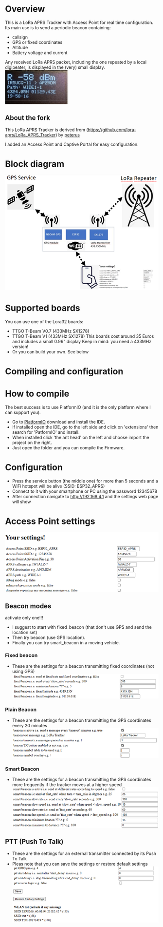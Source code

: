 
# Overview

This is a LoRa APRS Tracker with Access Point for real time configuration.
Its main use is to send a periodic beacon containing:
- callsign
- GPS or fixed coordinates
- Altitude
- Battery voltage and current

Any received LoRa APRS packet, including the one repeated by a local digipeater, is displayed in the (very) small display.
![TTGO T-Beam](images/display.png)

## About the fork 

This LoRa APRS Tracker is derived from (https://github.com/lora-aprs/LoRa_APRS_Tracker) by [peterus](https://github.com/lora-aprs/LoRa_APRS_Tracker/commits?author=peterus)

I added an Access Point and Captive Portal for easy configuration. 

# Block diagram
![TTGO T-Beam](images/block_diagram.png)

# Supported boards

You can use one of the Lora32 boards:

* TTGO T-Beam V0.7 (433MHz SX1278)
* TTGO T-Beam V1 (433MHz SX1278)
This boards cost around 35 Euros and includes a small 0.96" display
Keep in mind: you need a 433MHz version!
* Or you can build your own. See below

# Compiling and configuration


# How to compile

The best success is to use PlatformIO (and it is the only platform where I can support you). 

* Go to [PlatformIO](https://platformio.org/) download and install the IDE. 
* If installed open the IDE, go to the left side and click on 'extensions' then search for 'PatformIO' and install.
* When installed click 'the ant head' on the left and choose import the project on the right.
* Just open the folder and you can compile the Firmware.

# Configuration

* Press the service button (the middle one) for more than 5 seconds and a WiFi hotspot will be alive (SSID: ESP32_APRS)
* Connect to it with your smartphone or PC using the password 12345678
* After connection navigate to http://192.168.4.1 and the settings web page will show

# Access Point settings
![TTGO T-Beam](images/general_settings.png)

## Beacon modes
activate only one!!!
- I suggest to start with fixed_beacon (that don't use GPS and send the location set)
- Then try beacon (use GPS location). 
- Finally you can try smart_beacon in a moving vehicle. 

### Fixed beacon
* These are the settings for a beacon transmitting fixed coordinates (not using GPS) 
![TTGO T-Beam](images/fixed_beacon_settings.png)

### Plain Beacon
* These are the settings for a beacon transmitting the GPS coordinates every 20 minutes
![TTGO T-Beam](images/beacon_settings.png)

### Smart Beacon
* These are the settings for a beacon transmitting the GPS coordinates more frequently if the tracker moves at a higher speed 
![TTGO T-Beam](images/smart_beacon_settings.png)

## PTT (Push To Talk)
* These are the settings for an external transmitter connected by its Push To Talk 
* Pleas note that you can save the settings or restore default settings
![TTGO T-Beam](images/PTT_settings_save.png)
